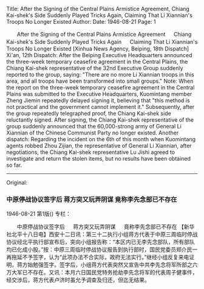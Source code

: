 Title: After the Signing of the Central Plains Armistice Agreement, Chiang Kai-shek's Side Suddenly Played Tricks Again, Claiming That Li Xiannian's Troops No Longer Existed
Author:
Date: 1946-08-21
Page: 1

　　After the Signing of the Central Plains Armistice Agreement
　  Chiang Kai-shek's Side Suddenly Played Tricks Again
　  Claiming That Li Xiannian's Troops No Longer Existed
    [Xinhua News Agency, Beiping, 18th Dispatch] Xi'an, 12th Dispatch: After the Beiping Executive Headquarters announced the three-week temporary ceasefire agreement in the Central Plains, the Chiang Kai-shek representative of the 32nd Executive Group suddenly reported to the group, saying: "There are no more Li Xiannian troops in this area, and all troops have been transformed into small groups." Note: When the report on the three-week temporary ceasefire agreement in the Central Plains was submitted to the Executive Headquarters, Kuomintang member Zheng Jiemin repeatedly delayed signing it, believing that "this method is not practical and the government cannot implement it." Subsequently, after the group repeatedly telegraphed proof, the Chiang Kai-shek side reluctantly signed. After signing, the Chiang Kai-shek representative of the group suddenly announced that the 60,000-strong army of General Li Xiannian of the Chinese Communist Party no longer existed. Another dispatch: Regarding the incident on the 6th of this month when Kuomintang agents robbed Zhou Zijian, the representative of General Li Xiannian, after negotiations, the Chiang Kai-shek representative Lu Jishi agreed to investigate and return the stolen items, but no results have been obtained so far.



<hr /> 

Original: 


### 中原停战协议签字后  蒋方突又玩弄阴谋  竟称李先念部已不存在

1946-08-21
第1版()
专栏：

　　中原停战协议签字后
　  蒋方突又玩弄阴谋
　  竟称李先念部已不存在
    【新华社北平十八日电】西安十二日讯：第三十二执行小组蒋方代表于中原三周临时停战协议经北平执行部宣布后，突向小组报告称：“本区内已无李先念部队，所有部队均已化成小股。”按：中原三周临时停战协议报告到执行部时，国民党委员郑介民一再拖延不予签字，认为“此项办法不合实际，政府无法实行。”继经小组反复来电证明，蒋方始勉强签字。签字后，小组蒋方代表突然又宣告中共李先念将军所部之六万大军已不存在。又讯：本月六日国民党特务抢劫李先念将军的代表周子健事件，经交涉后，蒋方代表卢济时虽允予调查及归还，但迄无结果。
